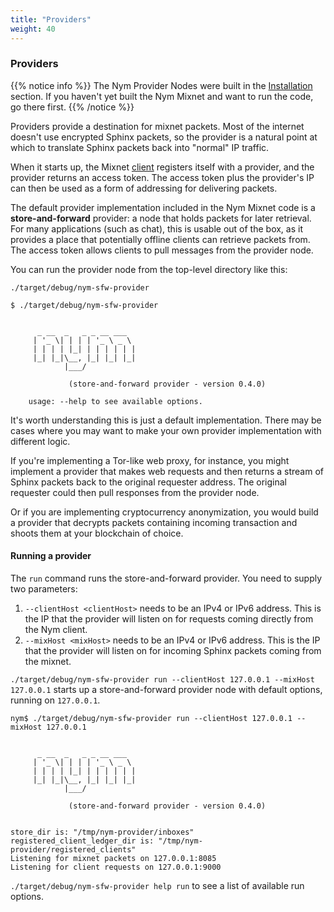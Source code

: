 ```yaml
---
title: "Providers"
weight: 40
---
```


### Providers

{{% notice info %}}
The Nym Provider Nodes were built in the [Installation](../installation) section. If you haven't yet built the Nym Mixnet and want to run the code, go there first.
{{% /notice %}}

Providers provide a destination for mixnet packets. Most of the internet doesn't use encrypted Sphinx packets, so the provider is a natural point at which to translate Sphinx packets back into "normal" IP traffic.

When it starts up, the Mixnet [client](../clients) registers itself with a provider, and the provider returns an access token. The access token plus the provider's IP can then be used as a form of addressing for delivering packets.

The default provider implementation included in the Nym Mixnet code is a **store-and-forward** provider: a node that holds packets for later retrieval. For many applications (such as chat), this is usable out of the box, as it provides a place that potentially offline clients can retrieve packets from.  The access token allows clients to pull messages from the provider node.

You can run the provider node from the top-level directory like this:

`./target/debug/nym-sfw-provider`

```shell
$ ./target/debug/nym-sfw-provider


      _ __  _   _ _ __ ___
     | '_ \| | | | '_ \ _ \
     | | | | |_| | | | | | |
     |_| |_|\__, |_| |_| |_|
            |___/

             (store-and-forward provider - version 0.4.0)

    usage: --help to see available options.
```

It's worth understanding this is just a default implementation. There may be cases where you may want to make your own provider implementation with different logic.

If you're implementing a Tor-like web proxy, for instance, you might implement a provider that makes web requests and then returns a stream of Sphinx packets back to the original requester address. The original requester could then pull responses from the provider node.

Or if you are implementing cryptocurrency anonymization, you would build a provider that decrypts packets containing incoming transaction and shoots them at your blockchain of choice.

#### Running a provider

The `run` command runs the store-and-forward provider. You need to supply two parameters:

1. `--clientHost <clientHost>` needs to be an IPv4 or IPv6 address. This is the IP that the provider will listen on for requests coming directly from the Nym client.
2. `--mixHost <mixHost>` needs to be an IPv4 or IPv6 address. This is the IP that the provider will listen on for incoming Sphinx packets coming from the mixnet.

`./target/debug/nym-sfw-provider run --clientHost 127.0.0.1 --mixHost 127.0.0.1` starts up a store-and-forward provider node with default options, running on `127.0.0.1`.

```
nym$ ./target/debug/nym-sfw-provider run --clientHost 127.0.0.1 --mixHost 127.0.0.1


      _ __  _   _ _ __ ___
     | '_ \| | | | '_ \ _ \
     | | | | |_| | | | | | |
     |_| |_|\__, |_| |_| |_|
            |___/

             (store-and-forward provider - version 0.4.0)


store_dir is: "/tmp/nym-provider/inboxes"
registered_client_ledger_dir is: "/tmp/nym-provider/registered_clients"
Listening for mixnet packets on 127.0.0.1:8085
Listening for client requests on 127.0.0.1:9000
```

`./target/debug/nym-sfw-provider help run` to see a list of available run options.
